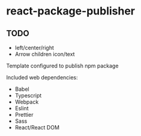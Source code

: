 # react-package-publisher

## TODO
- left/center/right
- Arrow children icon/text



Template configured to publish npm package

Included web dependencies:

- Babel
- Typescript
- Webpack
- Eslint
- Prettier
- Sass
- React/React DOM
